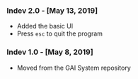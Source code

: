 ### Indev 2.0 - [May 13, 2019]
  * Added the basic UI
  * Press `esc` to quit the program

### Indev 1.0 - [May 8, 2019]
  * Moved from the GAI System repository
